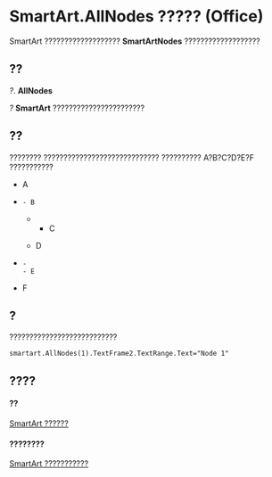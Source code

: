 
# SmartArt.AllNodes ????? (Office)

SmartArt ???????????????????  **SmartArtNodes** ???????????????????


## ??

 _?_. **AllNodes**

 _?_ **SmartArt** ???????????????????????


## ??

???????? ????????????????????????????? ?????????? A?B?C?D?E?F ???????????


- A
    
- 
      - B
    
  - 
      - C
    
  - D
    
- 
      - 
      - E
    
- F
    

## ?

???????????????????????????


```
smartart.AllNodes(1).TextFrame2.TextRange.Text="Node 1"
```


## ????


#### ??


[SmartArt ??????](24332c9b-87c9-7678-9d9f-9e25f2370afc.md)
#### ????????


[SmartArt ???????????](http://msdn.microsoft.com/library/60a9e7bf-8948-2c30-f206-61e7c46c1928%28Office.15%29.aspx)